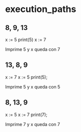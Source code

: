 # execution_paths

## 8, 9, 13

x := 5
print(5)
x := 7

Imprime 5 y x queda con 7

## 13, 8, 9

x := 7
x := 5
print(5);

Imprime 5 y x queda con 5

## 8, 13, 9

x := 5
x := 7
print(7);

Imprime 7 y x queda con 7
